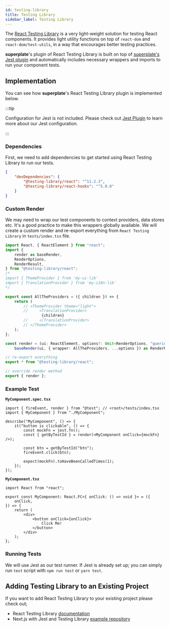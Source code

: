 ```yaml
---
id: testing-library
title: Testing Library
sidebar_label: Testing Library
---
```


The [React Testing Library](https://testing-library.com/docs/react-testing-library/intro/) is a very light-weight solution for testing React components. It provides light utility functions on top of `react-dom` and `react-dom/test-utils`, in a way that encourages better testing practices.

**superplate**'s plugin of React Testing Library is built on top of [superplate's Jest plugin](jest) and automatically includes necessary wrappers and imports to run your component tests.

## Implementation

You can see how **superplate**'s React Testing Library plugin is implemented below.

:::tip

Configuration for Jest is not included. Please check out [Jest Plugin](jest) to learn more about our Jest configuration.

:::

### Dependencies

First, we need to add dependencies to get started using React Testing Library to run our tests.

```json title="package.json"
{
    "devDependencies": {
        "@testing-library/react": "^11.2.3",
        "@testing-library/react-hooks": "^5.0.0"
    }
}
```

### Custom Render

We may need to wrap our test components to context providers, data stores etc. It's a good practice to make this wrappers globally available. We will create a custom render and re-export everything from `React Testing Library` in `tests/index.tsx` file. 

```ts
import React, { ReactElement } from "react";
import {
    render as baseRender,
    RenderOptions,
    RenderResult,
} from "@testing-library/react";
/*
import { ThemeProvider } from 'my-ui-lib'
import { TranslationProvider } from 'my-i18n-lib'
*/

export const AllTheProviders = ({ children }) => {
    return (
        // <ThemeProvider theme="light">
        //     <TranslationProvider>
                {children}
        //     </TranslationProvider>
        // </ThemeProvider>
    );
};

const render = (ui: ReactElement, options?: Omit<RenderOptions, "queries">) =>
    baseRender(ui, { wrapper: AllTheProviders, ...options }) as RenderResult;

// re-export everything
export * from "@testing-library/react";

// override render method
export { render };
```

### Example Test

**`MyComponent.spec.tsx`**

```tsx
import { fireEvent, render } from "@test"; // <root>/tests/index.tsx
import { MyComponent } from "./MyComponent";

describe("MyComponent", () => {
    it("button is clickable", () => {
        const mockFn = jest.fn();
        const { getByTestId } = render(<MyComponent onClick={mockFn} />);

        const btn = getByTestId("btn");
        fireEvent.click(btn);

        expect(mockFn).toHaveBeenCalledTimes(1);
    });
});
```

**`MyComponent.tsx`**

```tsx
import React from "react";

export const MyComponent: React.FC<{ onClick: () => void }> = ({
    onClick,
}) => {
    return (
        <div>
            <button onClick={onClick}>
                Click Me!
            </button>
        </div>
    );
};
```

### Running Tests

We will use Jest as our test runner. If Jest is already set up; you can simply run `test` script with `npm run test` or `yarn test`.

## Adding Testing Library to an Existing Project

If you want to add React Testing Library to your existing project please check out;

- React Testing Library [documentation](https://testing-library.com/docs/react-testing-library/intro/)
- Next.js with Jest and Testing Library [example repository](https://github.com/vercel/next.js/tree/canary/examples/with-typescript-eslint-jest)
